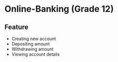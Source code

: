# Online-Banking (Grade 12)

## Feature 

- Creating new account
- Depositing amount
- Withdrawing amount 
- Viewing account details